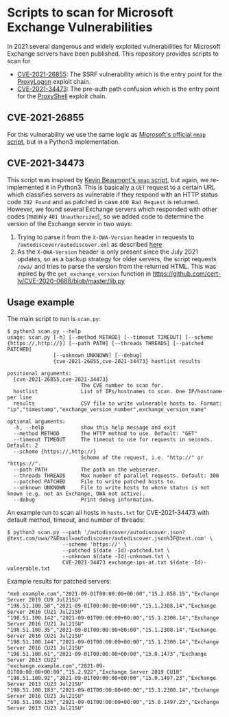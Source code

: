 # Scripts to scan for Microsoft Exchange Vulnerabilities

In 2021 several dangerous and widely exploited vulnerabilities for
Microsoft Exchange servers have been published. This repository
provides scripts to scan for

- [CVE-2021-26855](https://msrc.microsoft.com/update-guide/en-US/vulnerability/CVE-2021-26855):
  The SSRF vulnerability which is the entry point for the
  [ProxyLogon](https://proxylogon.com/) exploit chain.
- [CVE-2021-34473](https://msrc.microsoft.com/update-guide/en-US/vulnerability/CVE-2021-34473):
  The pre-auth path confusion which is the entry point for the
  [ProxyShell](https://www.zerodayinitiative.com/blog/2021/8/17/from-pwn2own-2021-a-new-attack-surface-on-microsoft-exchange-proxyshell)
  exploit chain.

## CVE-2021-26855

For this vulnerability we use the same logic as [Microsoft's official
`nmap` script](https://github.com/microsoft/CSS-Exchange/blob/main/Security/src/http-vuln-cve2021-26855.nse),
but in a Python3 implementation.

## CVE-2021-34473

This script was inspired by [Kevin Beaumont's `nmap` script](https://github.com/GossiTheDog/scanning/blob/main/http-vuln-exchange-proxyshell.nse),
but again, we re-implemented it in Python3. This is basically a `GET`
request to a certain URL which classifies servers as vulnerable if
they respond with an HTTP status code `302 Found` and as patched
in case `400 Bad Request` is returned. However, we found several
Exchange servers which responded with other codes (mainly `401
Unauthorized`), so we added code to determine the version of 
the Exchange server in two ways:
1. Trying to parse it from the `X-OWA-Version` header in
  requests to `/autodiscover/autodiscover.xml` as described
  [here](https://www.msxfaq.de/exchange/update/exchange_build_nummer_ermitteln.htm#analyse_per_autod)
2. As the `X-OWA-Version` header is only present since the July 2021
  updates, so as a backup strategy for older servers, the script
  requests `/owa/` and tries to parse the version from the returned
  HTML. This was inpired by the `get_exchange_version` function in
  https://github.com/cert-lv/CVE-2020-0688/blob/master/lib.py

## Usage example

The main script to run is `scan.py`:
```
$ python3 scan.py --help
usage: scan.py [-h] [--method METHOD] [--timeout TIMEOUT] [--scheme {https://,http://}] [--path PATH] [--threads THREADS] [--patched PATCHED]
               [--unknown UNKNOWN] [--debug]
               {cve-2021-26855,cve-2021-34473} hostlist results

positional arguments:
  {cve-2021-26855,cve-2021-34473}
                        The CVE number to scan for.
  hostlist              List of IPs/hostnames to scan. One IP/hostname per line
  results               CSV file to write vulnerable hosts to. Format: "ip","timestamp","exchange_version_number",exchange_version_name"

optional arguments:
  -h, --help            show this help message and exit
  --method METHOD       The HTTP method to use. Default: "GET"
  --timeout TIMEOUT     The timeout to use for requests in seconds. Default: 2
  --scheme {https://,http://}
                        Scheme of the request, i.e. "http://" or "https://".
  --path PATH           The path on the webserver.
  --threads THREADS     Max number of parallel requests. Default: 300
  --patched PATCHED     File to write patched hosts to.
  --unknown UNKNOWN     File to write hosts to whose status is not known (e.g. not an Exchange, OWA not active).
  --debug               Print debug information.
```
An example run to scan all hosts in `hosts.txt` for CVE-2021-34473
with default method, timeout, and number of threads:
```
$ python3 scan.py --path '/autodiscover/autodiscover.json?@test.com/owa/?&Email=autodiscover/autodiscover.json%3F@test.com' \
                  --scheme 'https://' \
                  --patched $(date -Id)-patched.txt \
                  --unknown $(date -Id)-unknown.txt \
                  CVE-2021-34473 exchange-ips-at.txt $(date -Id)-vulnerable.txt
```
Example results for patched servers:
```
"mx0.example.com","2021-09-01T00:00:00+00:00","15.2.858.15","Exchange Server 2019 CU9 Jul21SU"
"198.51.100.58","2021-09-01T00:00:00+00:00","15.1.2308.14","Exchange Server 2016 CU21 Jul21SU"
"198.51.100.142","2021-09-01T00:00:00+00:00","15.1.2308.14","Exchange Server 2016 CU21 Jul21SU"
"198.51.100.35","2021-09-01T00:00:00+00:00","15.1.2308.14","Exchange Server 2016 CU21 Jul21SU"
"198.51.100.144","2021-09-01T00:00:00+00:00","15.1.2308.14","Exchange Server 2016 CU21 Jul21SU"
"198.51.100.61","2021-09-01T00:00:00+00:00","15.0.1473","Exchange Server 2013 CU22"
"exchange.example.com","2021-09-01T00:00:00+00:00","15.2.922","Exchange Server 2019 CU10"
"198.51.100.92","2021-09-01T00:00:00+00:00","15.0.1497.23","Exchange Server 2013 CU23 Jul21SU"
"198.51.100.183","2021-09-01T00:00:00+00:00","15.1.2308.14","Exchange Server 2016 CU21 Jul21SU"
"198.51.100.136","2021-09-01T00:00:00+00:00","15.0.1497.23","Exchange Server 2013 CU23 Jul21SU"
```
